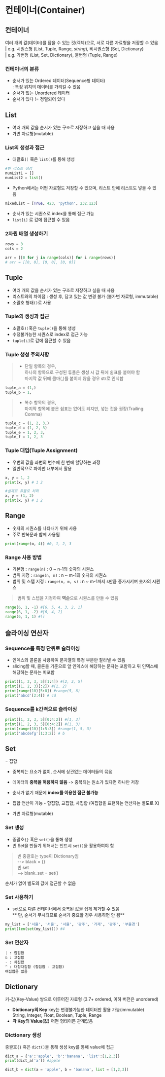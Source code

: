 # 컨테이너(Container)
## 컨테이너 
여러 개의 값(데이터)를 담을 수 있는 것(객체)으로, 서로 다른 자료형을 저장할 수 있음  
| e.g. 시퀀스형 (List, Tuple, Range, *string*), 비시퀀스형 (Set, Dictionary)  
| e.g. 가변형 (List, Set, Dictionary), 불변형 (Tuple, Range)  
### 컨테이너의 분류  
- 순서가 있는 Ordered 데이터(Sequence형 데이터)  
: 특정 위치의 데이터를 가리킬 수 있음
- 순서가 없는 Unordered 데이터  
- 순서가 있다 != 정렬되어 있다  

## List
- 여러 개의 값을 순서가 있는 구조로 저장하고 싶을 때 사용  
- 가변 자료형(mutable)  

### List의 생성과 접근
- 대괄호`[]` 혹은 `list()`를 통해 생성  
```python
#빈 리스트 생성
numList1 = []
numList2 = list()
```

- Python에서는 어떤 자료형도 저장할 수 있으며, 리스트 안에 리스트도 넣을 수 있음  
```python
mixedList = [True, 423, 'python', 232.123]
```
- 순서가 있는 시퀀스로 index를 통해 접근 가능   
- `list[i]` 로 값에 접근할 수 있음  

### 2차원 배열 생성하기
```python 
rows = 3
cols = 2

arr = [[0 for j in range(cols)] for i range(rows)]
# arr = [[0, 0], [0, 0], [0, 0]]
```

## Tuple
- 여러 개의 값을 순서가 있는 구조로 저장하고 싶을 때 사용  
- 리스트와의 차이점 : 생성 후, 담고 있는 값 변경 불가 (불가변 자료형, immutable)  
- 소괄호 형태`()`로 사용  

### Tuple의 생성과 접근
- 소괄호`()`혹은 `tuple()`을 통해 생성  
- 수정불가능한 시퀀스로 index로 접근 가능  
- `tuple[i]`로 값에 접근할 수 있음  

### **Tuple 생성 주의사항**
>- 단일 항목의 경우,  
>하나의 항목으로 구성된 튜플은 생성 시 값 뒤에 쉼표를 붙여야 함  
>마지막 값 뒤에 콤마(,)를 붙이지 않을 경우 str로 인식함
```python
tuple_a = (1,) 
tuple_b = 1,
```

>- 복수 항목의 경우,  
마지막 항목에 붙은 쉼표는 없어도 되지만, 넣는 것을 권장(Trailing Comma)  
```python
tuple_c = (1, 2, 3,)
tuple_d = (1, 2, 3)
tuple_e = 1, 2, 3,
tuple_f = 1, 2, 3
```

### Tuple 대입(Tuple Assignment)
- 우변의 값을 좌변의 변수에 한 번에 할당하는 과정  
- 일반적으로 파이썬 내부에서 활용  
```python
x, y = 1, 2
print(x, y) # 1 2

#실제로 튜플로 처리
x, y = (1, 2)
print(x, y) # 1 2
```

## Range
- 숫자의 시퀀스를 나타내기 위해 사용  
- 주로 반복문과 함께 사용됨  
```python
print(range(o, 4)) #0, 1, 2, 3
```

### Range 사용 방법
- 기본형 : `range(n)` : 0 ~ n-1의 숫자의 시퀀스  
- 범위 지정 : `range(n, m)` : n ~ m-1의 숫자의 시퀀스  
- 범위 및 스텝 지정 : `range(n, m, s)` : n ~ m-1까지 s만큼 증가시키며 숫자의 시퀀스  

>범위 및 스텝을 지정하여 **역순**으로 시퀀스를 만들 수 있음  
```python
range(6, 1, -1) #[6, 5, 4, 3, 2, 1]
range(6, 1, -2) #[6, 4, 2]
range(6, 1, 1) #[]
```

## 슬라이싱 연산자
### Sequence를 특정 단위로 슬라이싱
- 인덱스와 콜론을 사용하여 문자열의 특정 부분만 잘라낼 수 있음  
- slicing할 때, 콜론을 기준으로 앞 인덱스에 해당하는 문자는 포함하고 뒤 인덱스에 해당하는 문자는 미포함  
```python
print([1, 2, 3, 5][1:4]) #[2, 3, 5]
print((1, 2, 3)[:2]) #(1, 2)
print(range(10)[5:8]) #range(5, 8)
print('abcd'[2:4]) # cd
```

### Sequence를 k간격으로 슬라이싱
```python
print([1, 2, 3, 5][0:4:2]) #[1, 3]
print((1, 2, 3, 5)[0:4:2]) #(1, 3)
print(range(10)[1:5:3]) #range(1, 5, 3)
print('abcdefg'[1:3:2]) # b
```

## Set
= 집합  
- 중복되는 요소가 없이, 순서에 상관없는 데이터들의 묶음  
- 데이터의 **중복을 허용하지 않음** -> 중복되는 원소가 있다면 하나만 저장  
- 순서가 없기 때문에 **index를 이용한 접근 불가능**

- 집합 연산이 가능 - 합집합, 교집합, 차집합 (여집합을 표현하는 연산자는 별도로 X)  
- 가변 자료형(mutable)  

### Set 생성
- 중괄호`{}` 혹은 `set()`을 통해 생성  
- 빈 Set을 만들기 위해서는 반드시 `set()`을 활용하여야 함  
	
>  빈 중괄호는 type이 Dictionary임  
  --> black = {}  
빈 set  
 --> blank_set = set()  
    
순서가 없어 별도의 값에 접근할 수 없음  

### Set 사용하기
- set으로 다른 컨테이너에서 중복된 값을 쉽게 제거할 수 있음  
** 단, 순서가 무시되므로 순서가 중요할 경우 사용하면 안 됨**

```python
my_list = ['서울', '서울', '서울', '광주', '거제', '광주', '부울경']
print(len(set(my_list))) #4
```
### Set 연산자
```python
| : 합집합
& : 교집합
- : 차집합
^ : 대칭차집합 (합집합 - 교집합)
여집합은 없음
```

## Dictionary
키-값(Key-Value) 쌍으로 이루어진 자료형 (3.7+ ordered, 이하 버전은 unordered)
- **Dictionary의 Key**
key는 변경불가능한 데이터만 활용 가능(immutable)  
String, Integer, Float, Boolean, Tuple, Range  
- **각 Key의 Value(값)**
어떤 형태이든 관계없음

### Dictionary 생성
중괄호`{}` 혹은 `dict()`을 통해 생성
key를 통해 value에 접근
```python
dict_a = {'a':'apple', 'b':'banana', 'list':[1,2,3]}
print(dict_a['a']) #apple

dict_b = dict(a = 'apple', b = 'banana', list = [1,2,3])
```